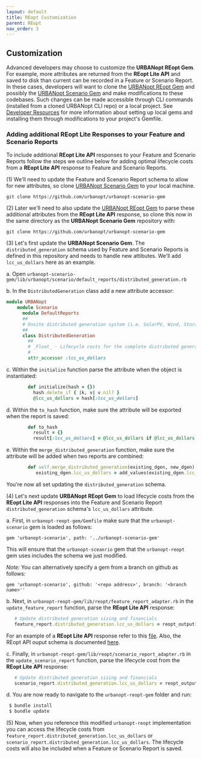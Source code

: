 ```yaml
---
layout: default
title: REopt Customization
parent: REopt
nav_order: 3
---
```

## Customization

Advanced developers may choose to customize the **URBANopt REopt Gem**. For example, more attributes are returned from the **REopt Lite API** and saved to disk than current can be recorded in a Feature or Scenario Report. In these cases, developers will want to clone the [URBANopt REopt Gem](https://github.com/urbanopt/urbanopt-reopt-gem) and possibly the [URBANopt Scenario Gem](https://github.com/urbanopt/urbanopt-scenario-gem) and make modifications to these codebases. Such changes can be made accessible through CLI commands (installed from a cloned URBANopt CLI repo) or a local project. See [Developer Resources](../developer_resources/developer_resources.md) for more information about setting up local gems and installing them through modifications to your project's Gemfile.

### Adding additional REopt Lite Responses to your Feature and Scenario Reports

To include additional **REopt Lite API** responses to your Feature and Scenario Reports follow the steps we outline below for adding optimal lifecycle costs from a **REopt Lite API** response to Feature and Scenario Reports.

(1) We'll need to update the Feature and Scenario Report schema to allow for new attributes, so clone [URBANopt Scenario Gem](https://github.com/urbanopt/urbanopt-scenario-gem) to your local machine.

`git clone https://github.com/urbanopt/urbanopt-scenario-gem`

(2) Later we'll need to also update the [URBANopt REopt Gem](https://github.com/urbanopt/urbanopt-reopt-gem) to parse these additional attributes from the **REopt Lite API** response, so clone this now in the same directory as the **URBANopt Scenario Gem** repository with:

`git clone https://github.com/urbanopt/urbanopt-scenario-gem`

(3) Let's first update the **URBANopt Scenario Gem**. The `distributed_generation` schema used by Feature and Scenario Reports is defined in this repository and needs to handle new attibutes. We'll add `lcc_us_dollars` here as an example. 

  a. Open `urbanopt-scenario-gem/lib/urbanopt/scenario/default_reports/distributed_generation.rb`

  b.  In the `DistributedGeneration` class add a new attribute accessor:
```ruby
module URBANopt
    module Scenario
      module DefaultReports
      ##
      # Onsite distributed generation system (i.e. SolarPV, Wind, Storage, Generator) design attributes and financial metrics.
      ##
      class DistributedGeneration
        ##
        # _Float_ - Lifecycle costs for the complete distributed generation system in US Dollars
        #
        attr_accessor :lcc_us_dollars
```

  c. Within the `initialize` function parse the attribute when the object is instantiated:
```ruby
        def initialize(hash = {})
          hash.delete_if { |k, v| v.nil? }
          @lcc_us_dollars = hash[:lcc_us_dollars]
```


  d. Within the `to_hash` function, make sure the attribute will be exported when the report is saved: 
```ruby    
        def to_hash
          result = {}
          result[:lcc_us_dollars] = @lcc_us_dollars if @lcc_us_dollars
```    
    
  e. Within the `merge_distributed_generation` function, make sure the attribute will be added when two reports are combined: 
```ruby
        def self.merge_distributed_generation(existing_dgen, new_dgen)
           existing_dgen.lcc_us_dollars = add_values(existing_dgen.lcc_us_dollars, new_dgen.lcc_us_dollars)
```

  You're now all set updating the `distributed_generation` schema.

(4) Let's next update **URBANopt REopt Gem** to load lifecycle costs from the **REopt Lite API** responses into the Feature and Scenario Report `distributed_generation` schema's `lcc_us_dollars` attribute.
  
a. First, in `urbanopt-reopt-gem/Gemfile` make sure that the `urbanopt-scenario` gem is loaded as follows:
    
`gem 'urbanopt-scenario', path: '../urbanopt-scenario-gem'`

This will ensure that the `urbanopt-sceanrio` gem that the `urbanopt-reopt` gem uses includes the schema we just modified. 

_Note:_ You can alternatively specify a gem from a branch on github as follows:

`gem 'urbanopt-scenario', github: '<repo address>', branch: '<branch name>''`

  b. Next, in `urbanopt-reopt-gem/lib/reopt/feature_report_adapter.rb` in the `update_feature_report` function, parse the **REopt Lite API** response:
 
 ```ruby
    # Update distributed generation sizing and financials
    feature_report.distributed_generation.lcc_us_dollars = reopt_output['outputs']['Scenario']['Site']['Financial']['lcc_us_dollars'] || 0
```

  For an example of a **REopt Lite API** response refer to this [ file](https://github.com/urbanopt/urbanopt-reopt-gem/blob/develop/spec/run/example_scenario/reopt/scenario_report__reopt_run.json). Also, the REopt API ouput schema is documented [here](https://developer.nrel.gov/docs/energy-optimization/reopt-v1/#Scenariooutputs_panel).

  c. Finally, in `urbanopt-reopt-gem/lib/reopt/scenario_report_adapter.rb` in the `update_scenario_report` function, parse the lifecycle cost from the **REopt Lite API** response:

 ```ruby
    # Update distributed generation sizing and financials
    scenario_report.distributed_generation.lcc_us_dollars = reopt_output['outputs']['Scenario']['Site']['Financial']['lcc_us_dollars'] || 0
 ```

  d. You are now ready to navigate to the `urbanopt-reopt-gem` folder and run:

 ```bash
  $ bundle install
  $ bundle update
```

(5) Now, when you reference this modified `urbanopt-reopt` implementation you can access the lifecycle costs from `feature_report.distributed_generation.lcc_us_dollars` or `scenario_report.distributed_generation.lcc_us_dollars`. The lifecycle costs will also be included when a Feature or Scenario Report is saved. 
